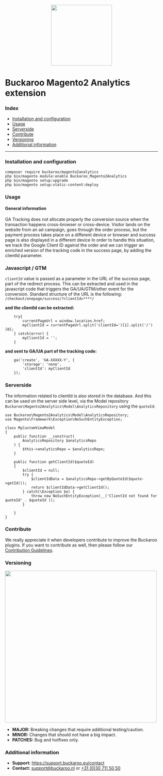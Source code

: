 <p align="center">
  <img src="https://www.buckaroo.nl/media/3478/magento2_googleanalytics_icon.png" width="200px" position="center">
</p>

# Buckaroo Magento2 Analytics extension

### Index
- [Installation and configuration](#installation-and-configuration)
- [Usage](#usage)
- [Serverside](#serverside)
- [Contribute](#contribute)
- [Versioning](#versioning)
- [Additional information](#additional-information)
---

### Installation and configuration
```
composer require buckaroo/magento2analytics
php bin/magento module:enable Buckaroo_Magento2Analytics
php bin/magento setup:upgrade
php bin/magento setup:static-content:deploy
```
### Usage
#### General information

GA Tracking does not allocate properly the conversion source when the transaction happens cross-browser or cross-device. Visitor lands on the website from an ad campaign, goes through the order process, but the payment process takes place on a different device or browser and success page is also displayed in a different device
In order to handle this situation, we track the Google Client ID against the order and we can trigger an enriched version of the tracking code in the success page, by adding the clientId parameter.

### Javascript / GTM

`clientId` value is passed as a parameter in the URL of the success page, part of the redirect process. This can be extracted and used in the javascript code that triggers the GA/UA/GTM/other event for the conversion.
Standard structure of the URL is the following:
`/checkout/onepage/success/?clientId=****/`

**and the clientId can be extracted:**
```
    try{
        currentPageUrl = window.location.href;
        myClientId = currentPageUrl.split('clientId=')[1].split('/')[0];
    } catch(error) {
        myClientId = '';
    }
```

**and sent to GA/UA part of the tracking code:**

```
    ga('create', 'UA-XXXXX-Y', {
        'storage': 'none',
        'clientId': myClientId
    });
```
### Serverside

The information related to clientId is also stored in the database. And this can be used on the server side level, via the Model repository `Buckaroo\Magento2Analytics\Model\AnalyticsRepository` using the `quoteId`:

```
use Buckaroo\Magento2Analytics\Model\AnalyticsRepository;
use Magento\Framework\Exception\NoSuchEntityException;

class MyCustomViewModel
{
    public function __construct(
        AnalyticsRepository $analyticsRepo
    ) {
        $this->analyticsRepo = $analyticsRepo;
    }

    public function getClientId($quoteId)
    {
        $clientId = null;
        try {
            $clientIdData = $analyticsRepo->getByQuoteId($quote->getId());
            return $clientIdData->getClientId();    
        } catch(\Exception $e) {
            throw new NoSuchEntityException(__('ClientId not found for quoteId' . $quoteId ));
        }
        
    }
}
```

### Contribute

We really appreciate it when developers contribute to improve the Buckaroo plugins.
If you want to contribute as well, then please follow our [Contribution Guidelines](CONTRIBUTING.md).

### Versioning 
<p align="left">
  <img src="https://www.buckaroo.nl/media/3480/magento_versioning.png" width="500px" position="center">
</p>

- **MAJOR:** Breaking changes that require additional testing/caution.
- **MINOR:** Changes that should not have a big impact.
- **PATCHES:** Bug and hotfixes only.


### Additional information
- **Support:** https://support.buckaroo.eu/contact
- **Contact:** [support@buckaroo.nl](mailto:support@buckaroo.nl) or [+31 (0)30 711 50 50](tel:+310307115050)
